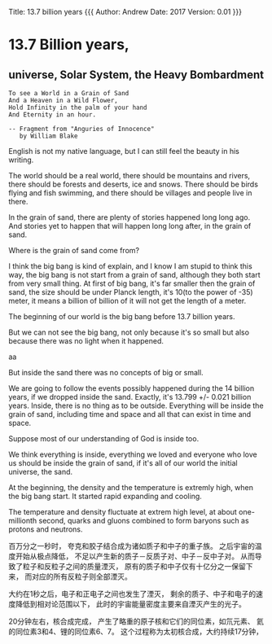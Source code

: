 Title: 13.7 billion years {{{
Author: Andrew
Date: 2017
Version: 0.01
}}}

# 13.7 Billion years, 
## universe, Solar System, the Heavy Bombardment



    To see a World in a Grain of Sand
    And a Heaven in a Wild Flower,
    Hold Infinity in the palm of your hand
    And Eternity in an hour.

    -- Fragment from "Anguries of Innocence" 
       by William Blake


English is not my native language, but I can still feel the
beauty in his writing.

The world should be a real world, there should be mountains
and rivers, there should be forests and deserts, ice and
snows. There should be birds flying and fish swimming,
and there should be villages and people live in there.

In the grain of sand, there are plenty of stories happened long long
ago. And stories yet to happen that will happen long long
after, in the grain of sand.

Where is the grain of sand come from?

I think the big bang is kind of explain, and I know I am
stupid to think this way, the big bang is not start from a
grain of sand, although they both start from very small
thing. At first of big bang, it's far smaller then the grain
of sand, the size should be under Planck length, it's 
10(to the power of -35) meter, it means a billion of billion
of it will not get the length of a meter.


The beginning of our world is the big bang before 13.7
billion years.

But we can not see the big bang, not only because it's so
small but also because there was no light when it happened.

aa

But inside the sand there was no concepts of big or small.

We are going to follow the events possibly happened during
the 14 billion years, if we dropped inside the sand.
Exactly, it's 13.799 +/- 0.021 billion years. Inside,
there is no thing as to be outside. Everything will be
inside the grain of sand, including time and space and all
that can exist in time and space. 

Suppose most of our understanding of God is inside too.

We think everything is inside, everything we loved and
everyone who love us should be inside the grain of sand,
if it's all of our world the initial universe, the sand.

At the beginning, the density and the temperature is
extremly high, when the big bang start. It started rapid
expanding and cooling.

The temperature and density fluctuate at extrem high level,
at about one-millionth second, quarks and gluons combined to
form baryons such as protons and neutrons. 


百万分之一秒时，
夸克和胶子结合成为诸如质子和中子的重子族。
之后宇宙的温度开始从极点降低，
不足以产生新的质子－反质子对、中子－反中子对。
从而导致了粒子和反粒子之间的质量湮灭，
原有的质子和中子仅有十亿分之一保留下来，
而对应的所有反粒子则全部湮灭。

大约在1秒之后，电子和正电子之间也发生了湮灭，
剩余的质子、中子和电子的速度降低到相对论范围以下，
此时的宇宙能量密度主要来自湮灭产生的光子。

20分钟左右，核合成完成，
产生了略重的原子核和它们的同位素，如氘元素、
氦的同位素3和4、锂的同位素6、7。
这个过程称为太初核合成，大约持续17分钟，





<!-- vim: set tw=60 ft=markdown nowrap fdm=marker ignorecase: -->
